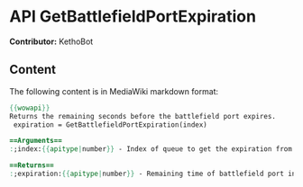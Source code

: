 # API GetBattlefieldPortExpiration

**Contributor:** KethoBot

## Content

The following content is in MediaWiki markdown format:

```mediawiki
{{wowapi}}
Returns the remaining seconds before the battlefield port expires.
 expiration = GetBattlefieldPortExpiration(index)

==Arguments==
:;index:{{apitype|number}} - Index of queue to get the expiration from

==Returns==
:;expiration:{{apitype|number}} - Remaining time of battlefield port in seconds
```